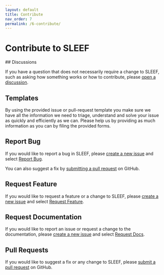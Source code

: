 ```yaml
---
layout: default
title: Contribute
nav_order: 7
permalink: /6-contribute/
---
```


# Contribute to SLEEF

## Discussions

If you have a question that does not necessarily require a change to SLEEF,
such as asking how something works or how to contribute, please [open a
discussion][discuss].

## Templates

By using the provided issue or pull-request template you make sure we have all
the information we need to triage, understand and solve your issue as quickly
and efficiently as we can. Please help us by providing as much information as
you can by filing the provided forms.

## Report Bug

If you would like to report a bug in SLEEF, please [create a new issue][issues]
and select [Report Bug][bug].

You can also suggest a fix by [submitting a pull request][pulls] on GitHub.

## Request Feature

If you would like to request a feature or a change to SLEEF, please [create a
new issue][issues] and select [Request Feature][feature].

## Request Documentation

If you would like to report an issue or request a change to the documentation,
please [create a new issue][issues] and select [Request Docs][docs].

## Pull Requests

If you would like to suggest a fix or any change to SLEEF, please [submit a
pull request][pulls] on GitHub.

<!-- Repository links -->

[discuss]: https://github.com/shibatch/sleef/discussions/new/choose
[issues]: https://github.com/shibatch/sleef/issues/new/choose
[bug]: https://github.com/shibatch/sleef/issues/new?template=bug_report.md
[feature]: https://github.com/shibatch/sleef/issues/new?template=feature_request.md
[docs]: https://github.com/shibatch/sleef/issues/new?template=docs_request.md
[pulls]: https://github.com/shibatch/sleef/pulls
